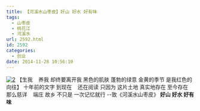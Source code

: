 ```yaml
---
title: 【河溪水山枣皮】好山 好水 好有味
tags:
  - 山枣皮
  - 桃花江
  - 河溪水
url: 2592.html
id: 2592
categories:
  - 创业
date: 2014-11-28 10:56:10
---
```


[![2](http://photo.guolaijie.com/rooufer/uploads/2014/11/2.jpg)](http://wd.koudai.com/s/252727984) 【生我    养我 却终要离开我 黑色的肌肤 蓬勃的绿意 金黄的季节 是我红色的向往】 十年前的文字 到现在    还在阅读 只因为 这片土地 真实地存在 至今存在 那么慈详    端庄 故乡 不只是 一次记忆就行 --致《河溪水山枣皮》 **好山 好水 好有味**